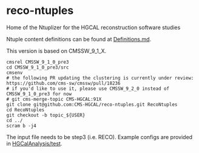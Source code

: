 # reco-ntuples
Home of the Ntuplizer for the HGCAL reconstruction software studies

Ntuple content definitions can be found at [Definitions.md](Definitions.md).

This version is based on CMSSW_9_1_X.

```
cmsrel CMSSW_9_1_0_pre3
cd CMSSW_9_1_0_pre3/src
cmsenv
# the following PR updating the clustering is currently under review: https://github.com/cms-sw/cmssw/pull/18236
# if you'd like to use it, please use CMSSW_9_2_0 instead of CMSSW_9_1_0_pre3 for now
# git cms-merge-topic CMS-HGCAL:91X
git clone git@github.com:CMS-HGCAL/reco-ntuples.git RecoNtuples
cd RecoNtuples
git checkout -b topic_${USER}
cd ../
scram b -j4
```

The input file needs to be step3 (i.e. RECO). Example configs are provided in [HGCalAnalysis/test](HGCalAnalysis/test).
